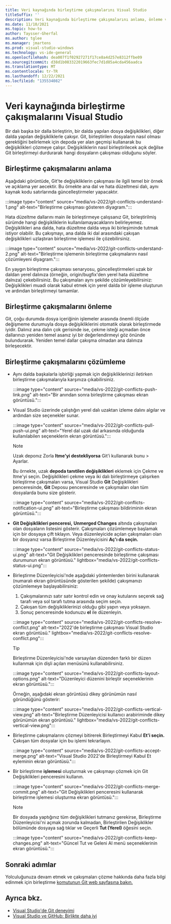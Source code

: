 ```yaml
---
title: Veri kaynağında birleştirme çakışmalarını Visual Studio
titleSuffix: ''
description: Veri kaynağında birleştirme çakışmalarını anlama, önleme ve Visual Studio.
ms.date: 11/10/2021
ms.topic: how-to
author: Taysser-Gherfal
ms.author: tglee
ms.manager: jmartens
ms.prod: visual-studio-windows
ms.technology: vs-ide-general
ms.openlocfilehash: dea007f1f02927271f17ce8a4d257e8312ffbe09
ms.sourcegitcommit: d38d1b083322019663fec7d1d85a4cda456aadca
ms.translationtype: MT
ms.contentlocale: tr-TR
ms.lasthandoff: 12/22/2021
ms.locfileid: "135534082"
---
```

# <a name="resolve-merge-conflicts-in-visual-studio"></a>Veri kaynağında birleştirme çakışmalarını Visual Studio

Bir dalı başka bir dalla birleştirin, bir dalda yapılan dosya değişiklikleri, diğer dalda yapılan değişikliklerle çakışır. Git, birleştirilen dosyaların nasıl olması gerektiğini belirlemek için depoda yer alan geçmişi kullanarak bu değişiklikleri çözmeye çalışır. Değişikliklerin nasıl birleştirilecek açık değilse Git birleştirmeyi durdurarak hangi dosyaların çakışması olduğunu söyler.

## <a name="understand-merge-conflicts"></a>Birleştirme çakışmalarını anlama

Aşağıdaki görüntüde, Git'te değişikliklerin çakışması ile ilgili temel bir örnek ve açıklama yer aecektir. Bu örnekte ana dal ve hata düzeltmesi dalı, aynı kaynak kodu satırlarında güncelleştirmeler yapacaktır.

:::image type="content" source="media/vs-2022/git-conflicts-understand-1.png" alt-text="Birleştirme çakışması gösteren diyagram.":::

Hata düzeltme dallarını main ile birleştirmeye çalışsanız Git, birleştirilmiş sürümde hangi değişikliklerin kullanılamayacaklarını belirleyemez. Değişiklikleri ana dalda, hata düzeltme dalda veya iki birleşiminde tutmak istiyor olabilir. Bu çakışmayı, ana dalda iki dal arasındaki çakışan değişiklikleri uzlaştıran birleştirme işlemesi ile çözebilirsiniz.

:::image type="content" source="media/vs-2022/git-conflicts-understand-2.png" alt-text="Birleştirme işlemenin birleştirme çakışmalarını nasıl çözümleyeni diyagram.":::

En yaygın birleştirme çakışması senaryosu, güncelleştirmeleri uzak bir daldan yerel dalınıza (örneğin, origin/bugfix'den yerel hata düzeltme dalnıza) çekebilirsiniz. Bu çakışmaları aynı şekilde çözümleyebilirsiniz: Değişiklikleri muadi olarak kabul etmek için yerel dalda bir işleme oluşturun ve ardından birleştirmeyi tamamlar.

## <a name="prevent-merge-conflicts"></a>Birleştirme çakışmalarını önleme

Git, çoğu durumda dosya içeriğinin işlemeler arasında önemli ölçüde değişmeme durumuyla dosya değişikliklerini otomatik olarak birleştirmede iyidir. Dalınız ana dalın çok gerisinde ise, çekme isteği açmadan önce dallarınızı yeniden temel asanız iyi bir değerlendirmeyi göz önünde bulundurarak. Yeniden temel dallar çakışma olmadan ana dalınıza birleşecektir.

## <a name="resolve-merge-conflicts"></a>Birleştirme çakışmalarını çözümleme

- Aynı dalda başkalarla işbirliği yapmak için değişikliklerinizi iletirken birleştirme çakışmalarıyla karşınıza çıkabilirsiniz.

    :::image type="content" source="media/vs-2022/git-conflicts-push-link.png" alt-text="Bir anından sonra birleştirme çakışması ekran görüntüsü.":::

- Visual Studio üzerinde çalıştığın yerel dalı uzaktan izleme dalını algılar ve ardından size seçenekler sunar.

    :::image type="content" source="media/vs-2022/git-conflicts-pull-push-ui.png" alt-text="Yerel dal uzak dal arkasında olduğunda kullanılabilen seçeneklerin ekran görüntüsü.":::

    > [!NOTE]
    > Uzak deponız Zorla **Itme'yi destekliyorsa** Git'i kullanarak bunu   >  Ayarlar.

    Bu örnekte, uzak **depoda tanıtilen değişiklikleri** eklemek için Çekme ve Itme'yi seçin. Değişiklikleri çekme veya iki dalı birleştirmeye çalışırken birleştirme çakışmaları varsa, Visual Studio **Git** Değişiklikleri penceresinde, **Git** Deposu penceresinde ve çakışmaları olan tüm dosyalarda bunu size gösterir.

    :::image type="content" source="media/vs-2022/git-conflicts-notification-ui.png" alt-text="Birleştirme çakışması bildiriminin ekran görüntüsü.":::

- **Git Değişiklikleri penceresi,** **Unmerged Changes** altında çakışmaları olan dosyaların listesini gösterir. Çakışmaları çözümlemeye başlamak için bir dosyaya çift tıklayın. Veya düzenleyicide açılan çakışmaları olan bir dosyanız varsa Birleştirme Düzenleyicisini **Aç'ı da seçin.**

    :::image type="content" source="media/vs-2022/git-conflicts-status-ui.png" alt-text="Git Değişiklikleri penceresinde birleştirme çakışması durumunun ekran görüntüsü." lightbox="media/vs-2022/git-conflicts-status-ui.png":::

- Birleştirme Düzenleyicisi'nde aşağıdaki yöntemlerden birini kullanarak (numaralı ekran görüntüsünde gösterilen şekilde) çakışmanızı çözümlemeye başlayabilirsiniz:

    1. Çakışmalarınızı satır satır kontrol edin ve onay kutularını seçerek sağ tarafı veya sol tarafı tutma arasında seçim seçin.
    1. Çakışan tüm değişikliklerinizi olduğu gibi yapın veya yoksayın.
    1. Sonuç penceresinde kodunuzu **el** ile düzenleyin.

    :::image type="content" source="media/vs-2022/git-conflicts-resolve-conflict.png" alt-text="2022'de birleştirme çakışması Visual Studio ekran görüntüsü." lightbox="media/vs-2022/git-conflicts-resolve-conflict.png":::

    > [!TIP]
    > Birleştirme Düzenleyicisi'nde varsayılan düzenden farklı bir düzen kullanmak için dişli açılan menüsünü kullanabilirsiniz.
    >
    > :::image type="content" source="media/vs-2022/git-conflicts-layout-options.png" alt-text="Düzenleyici düzenini birleştir seçeneklerinin ekran görüntüsü.":::
    >
    >Örneğin, aşağıdaki ekran görüntüsü dikey görünümün nasıl göründüğünü gösterir:
    >
    > :::image type="content" source="media/vs-2022/git-conflicts-vertical-view.png" alt-text="Birleştirme Düzenleyicisi kullanıcı arabiriminde dikey görünümün ekran görüntüsü." lightbox="media/vs-2022/git-conflicts-vertical-view.png":::

- Birleştirme çakışmalarını çözmeyi bitirerek Birleştirmeyi Kabul **Et'i seçin.** Çakışan tüm dosyalar için bu işlemi tekrarlayın.

    :::image type="content" source="media/vs-2022/git-conflicts-accept-merge.png" alt-text="Visual Studio 2022'de Birleştirmeyi Kabul Et eyleminin ekran görüntüsü.":::

- Bir birleştirme **işlemesi** oluşturmak ve çakışmayı çözmek için Git Değişiklikleri penceresini kullanın.

    :::image type="content" source="media/vs-2022/git-conflicts-merge-commit.png" alt-text="Git Değişiklikleri penceresini kullanarak birleştirme işlemesi oluşturma ekran görüntüsü.":::

    > [!NOTE]
    > Bir dosyada yaptığınız tüm değişiklikleri tutmanız gerekirse, Birleştirme Düzenleyicisi'ni açmak zorunda kalmadan, Birleştirilen Değişiklikler bölümünde dosyaya sağ tıklar ve Geçerli **Tut (Yerel)** öğesini seçin. 
    >
    > :::image type="content" source="media/vs-2022/git-conflicts-keep-changes.png" alt-text="Güncel Tut ve Geleni Al menü seçeneklerinin ekran görüntüsü.":::

## <a name="next-steps"></a>Sonraki adımlar

Yolculuğunuza devam etmek ve çakışmaları çözme hakkında daha fazla bilgi edinmek için birleştirme [komutunun Git web sayfasına bakın.](https://git-scm.com/docs/git-merge)

## <a name="see-also"></a>Ayrıca bkz.

- [Visual Studio'de Git deneyimi](git-with-visual-studio.md)
- [Visual Studio ve GitHub: Birlikte daha iyi](https://visualstudio.microsoft.com/vs/github/)

